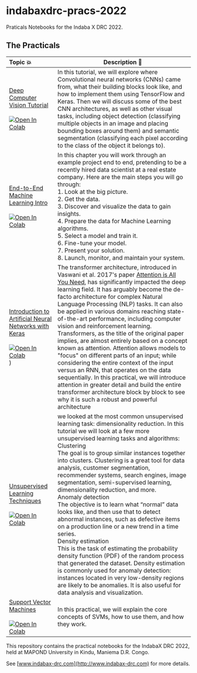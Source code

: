# indabaxdrc-pracs-2022
Praticals Notebooks for the Indaba X DRC 2022.
## The Practicals 
| Topic 💥 | Description 📘 |
|:--- |----------------------------------------------------------|
[Deep Computer Vision Tutorial](https://github.com/Indaba-X-DRC/indabaxdrc-pracs-2022/blob/main/practicals/Deep_Computer_Vision_tutorial.ipynb) <br /> <br /> [![Open In Colab](https://colab.research.google.com/assets/colab-badge.svg)](https://colab.research.google.com/github/Indaba-X-DRC/indabaxdrc-pracs-2022/blob/main/practicals/Deep_Computer_Vision_tutorial.ipynb) | In this tutorial, we will explore where Convolutional neural networks (CNNs) came from, what their building blocks look like, and how to implement them using TensorFlow and Keras. Then we will discuss some of the best CNN architectures, as well as other visual tasks, including object detection (classifying multiple objects in an image and placing bounding boxes around them) and semantic segmentation (classifying each pixel according to the class of the object it belongs to).  | 
[End-to-End Machine Learning Intro](https://github.com/Indaba-X-DRC/indabaxdrc-pracs-2022/blob/main/practicals/End_to_end_Machine_Learning_Intro.ipynb) <br /> <br /> [![Open In Colab](https://colab.research.google.com/assets/colab-badge.svg)](https://colab.research.google.com/github/Indaba-X-DRC/indabaxdrc-pracs-2022/blob/main/practicals/End_to_end_Machine_Learning_Intro.ipynb) | In this chapter you will work through an example project end to end, pretending to be a recently hired data scientist at a real estate company. Here are the main steps you will go through:<br />1. Look at the big picture.<br />2. Get the data.<br />3. Discover and visualize the data to gain insights.<br />4. Prepare the data for Machine Learning algorithms.<br />5. Select a model and train it.<br />6. Fine-tune your model.<br />7. Present your solution.<br />8. Launch, monitor, and maintain your system.| 
[Introduction to Artificial Neural Networks with Keras](https://github.com/Indaba-X-DRC/indabaxdrc-pracs-2022/blob/main/practicals/Neural_Nets_with_Keras.ipynb) <br /> <br /> [![Open In Colab](https://colab.research.google.com/assets/colab-badge.svg)](https://colab.research.google.com/github/Indaba-X-DRC/indabaxdrc-pracs-2022/blob/main/practicals/Neural_Nets_with_Keras.ipyn)) | The transformer architecture, introduced in Vaswani et al. 2017's paper [Attention is All You Need](https://arxiv.org/abs/1706.03762?amp=1), has significantly impacted the deep learning field. It has arguably become the de-facto architecture for complex Natural Language Processing (NLP) tasks. It can also be applied in various domains reaching state-of-the-art performance, including computer vision and reinforcement learning. Transformers, as the title of the original paper implies, are almost entirely based on a concept known as attention. Attention allows models to "focus" on different parts of an input; while considering the entire context of the input versus an RNN, that operates on the data sequentially. In this practical, we will introduce attention in greater detail and build the entire transformer architecture block by block to see why it is such a robust and powerful architecture | 
[Unsupervised Learning Techniques](https://github.com/Indaba-X-DRC/indabaxdrc-pracs-2022/blob/main/practicals/Unsupervised_Learning_tutorial.ipynb) <br /> <br /> [![Open In Colab](https://colab.research.google.com/assets/colab-badge.svg)](https://colab.research.google.com/github/Indaba-X-DRC/indabaxdrc-pracs-2022/blob/main/practicals/Unsupervised_Learning_tutorial.ipynb) | we looked at the most common unsupervised learning task: dimensionality reduction. In this tutorial we will look at a few more unsupervised learning tasks and algorithms:<br />Clustering<br />The goal is to group similar instances together into clusters. Clustering is a great tool for data analysis, customer segmentation, recommender systems, search engines, image segmentation, semi-supervised learning, dimensionality reduction, and more.<br />Anomaly detection<br />The objective is to learn what “normal” data looks like, and then use that to detect abnormal instances, such as defective items on a production line or a new trend in a time series.<br />Density estimation<br />This is the task of estimating the probability density function (PDF) of the random process that generated the dataset. Density estimation is commonly used for anomaly detection: instances located in very low-density regions are likely to be anomalies. It is also useful for data analysis and visualization. | 
[Support Vector Machines](https://github.com/Indaba-X-DRC/indabaxdrc-pracs-2022/blob/main/practicals/SVM_pratical.ipynb) <br /> <br /> [![Open In Colab](https://colab.research.google.com/assets/colab-badge.svg)](https://colab.research.google.com/github/Indaba-X-DRC/indabaxdrc-pracs-2022/blob/main/practicals/SVM_pratical.ipynb) | In this practical, we will explain the core concepts of SVMs, how to use them, and how they work. |


This repository contains the practical notebooks for the IndabaX DRC
2022, held at MAPOND University in Kindu, Maniema D.R. Congo.

See [www.indabax-drc.com](http://www.indabax-drc.com) for more details.
